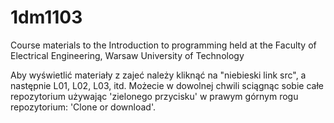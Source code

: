 # 1dm1103
Course materials to the Introduction to programming held at the Faculty of Electrical Engineering, Warsaw University of Technology

Aby wyświetlić materiały z zajeć należy kliknąć na "niebieski link src", a następnie L01, L02, L03, itd. Możecie w dowolnej chwili sciągnąc sobie całe repozytorium używając 'zielonego przycisku' w prawym górnym rogu repozytorium: 'Clone or download'.

